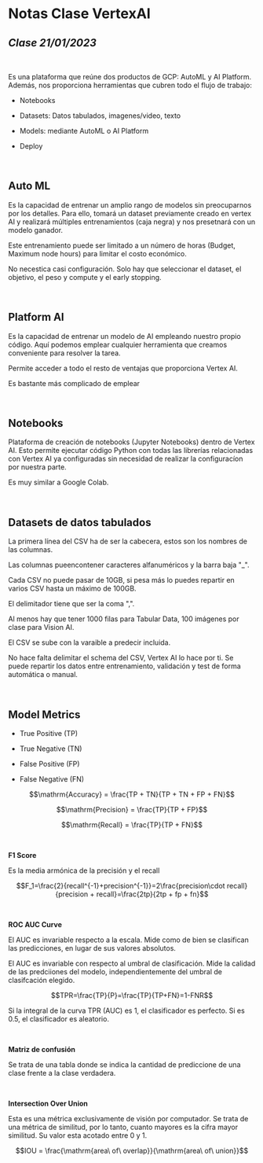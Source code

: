 # Notas Clase VertexAI

## _Clase 21/01/2023_

<br>

Es una plataforma que reúne dos productos de GCP: AutoML y AI Platform. Además, nos proporciona herramientas que cubren todo el flujo de trabajo:

- Notebooks

- Datasets: Datos tabulados, imagenes/video, texto

- Models: mediante AutoML o AI Platform
- Deploy

<br>

## Auto ML

Es la capacidad de entrenar un amplio rango de modelos sin preocuparnos por los detalles. Para ello, tomará un dataset previamente creado en vertex AI y realizará múltiples entrenamientos (caja negra) y nos presetnará con un modelo ganador.

Este entrenamiento puede ser limitado a un número de horas (Budget, Maximum node hours) para limitar el costo económico. 

No necestica casi configuración. Solo hay que seleccionar el dataset, el objetivo, el peso y compute y el early stopping.

<br>

## Platform AI

Es la capacidad de entrenar un modelo de AI empleando nuestro propio código. Aquí podemos emplear cualquier herramienta que creamos conveniente para resolver la tarea.

Permite acceder a todo el resto de ventajas que proporciona Vertex AI.

Es bastante más complicado de emplear


<br>

## Notebooks

Plataforma de creación de notebooks (Jupyter Notebooks) dentro de Vertex AI. Esto permite ejecutar código Python con todas las librerías relacionadas con Vertex AI ya configuradas sin necesidad de realizar la configuracíon por nuestra parte.

Es muy similar a Google Colab.


<br>

## Datasets de datos tabulados

La primera línea del CSV ha de ser la cabecera, estos son los nombres de las columnas. 

Las columnas pueencontener caracteres alfanuméricos y la barra baja "_". 

Cada CSV no puede pasar de 10GB, si pesa más lo puedes repartir en varios CSV hasta un máximo de 100GB. 

El delimitador tiene que ser la coma ",".

Al menos hay que tener 1000 filas para Tabular Data, 100 imágenes por clase para Vision AI.

El CSV se sube con la varaible a predecir incluida.

No hace falta delimitar el schema del CSV, Vertex AI lo hace por ti. Se puede repartir los datos entre entrenamiento, validación y test de forma automática o manual.

<br>

## Model Metrics

- True Positive (TP)
- True Negative (TN)

- False Positive (FP)
- False Negative (FN)



$$\mathrm{Accuracy} = \frac{TP + TN}{TP + TN + FP + FN}$$

$$\mathrm{Precision} = \frac{TP}{TP + FP}$$

$$\mathrm{Recall} = \frac{TP}{TP + FN}$$

<br>

**F1 Score**

Es la media armónica de la precisión y el recall

$$F_1=\frac{2}{recall^{-1}+precision^{-1}}=2\frac{precision\cdot recall}{precision + recall}=\frac{2tp}{2tp + fp + fn}$$



<br>

**ROC AUC Curve**

El AUC es invariable respecto a la escala. Mide como de bien se clasifican las predicciones, en lugar de sus valores absolutos.

El AUC es invariable con respecto al umbral de clasificación. Mide la calidad de las predciiones del modelo, independientemente del umbral de clasifcación elegido.

$$TPR=\frac{TP}{P}=\frac{TP}{TP+FN}=1-FNR$$


Si la integral de la curva TPR (AUC) es 1, el clasificador es perfecto. Si es 0.5, el clasificador es aleatorio.


<br>

**Matriz de confusión**

Se trata de una tabla donde se indica la cantidad de prediccione de una clase frente a la clase verdadera.


<br>

**Intersection Over Union**

Esta es una métrica exclusivamente de visión por computador. Se trata de una métrica de similitud, por lo tanto, cuanto mayores es la cifra mayor similitud. Su valor esta acotado entre 0 y 1.

$$IOU = \frac{\mathrm{area\ of\ overlap}}{\mathrm{area\ of\ union}}$$


